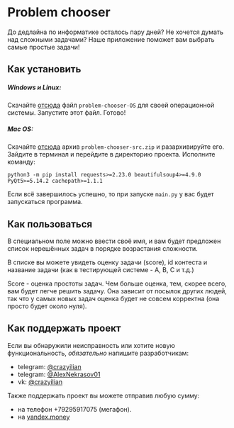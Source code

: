 # Problem chooser

До дедлайна по информатике осталось пару дней? Не хочется думать над сложными задачами? Наше приложение поможет вам выбрать самые простые задачи!

## Как установить

##### Windows и Linux:
Скачайте [отсюда](https://github.com/AlexanderNekrasov/problem_chooser/releases/tag/v1.79) файл `problem-chooser-OS` для своей операционной системы.
Запустите этот файл. Готово!

##### Mac OS:

Скачайте [отсюда](https://github.com/AlexanderNekrasov/problem_chooser/releases/tag/v1.79) архив `problem-chooser-src.zip` и разархивируйте его.
Зайдите в терминал и перейдите в директорию проекта. Исполните команду:
```
python3 -m pip install requests>=2.23.0 beautifulsoup4>=4.9.0 PyQt5>=5.14.2 cachepath>=1.1.1
```
Если всё завершилось успешно, то при запуске `main.py` у вас будет запускаться программа.

## Как пользоваться
В специальном поле можно ввести своё имя, и вам будет предложен список нерешённых задач в порядке возрастания сложности.

В списке вы можете увидеть оценку задачи (score), id контеста и название задачи (как в тестирующей системе - A, B, C и т.д.)

Score - оценка простоты задач. Чем больше оценка, тем, скорее всего, вам будет легче решить задачу. Она зависит от посылок других людей, так что у самых новых задач оценка будет не совсем корректна (она просто будет около нуля).

## Как поддержать проект
Если вы обнаружили неисправность или хотите новую функциональность, *обязательно* напишите разработчикам:
 * telegram: [@crazyilian](https://trussian.ru/crazyilian "Открыть чат @crazyilian")
 * telegram: [@AlexNekrasov01](https://trussian.ru/AlexNekrasov01 "Открыть чат @AlexNekrasov01")
 * vk: [@crazyilian](https://vk.com/im?sel=240253698 "Открыть чат @crazyilian")

Также поддержать проект вы можете отправив любую сумму:
 * на телефон +79295917075 (мегафон).
 * на [yandex.money](https://money.yandex.ru/quickpay/shop-widget?writer=seller&targets=4100-1489-0105-922&targets-hint=&default-sum=17.9&button-text=14&payment-type-choice=on&comment=on&hint=%D0%9D%D0%B0%D0%BF%D0%B8%D1%88%D0%B8%D1%82%D0%B5%20%D0%B2%D1%81%D1%91%20%D1%87%D1%82%D0%BE%20%D0%B4%D1%83%D0%BC%D0%B0%D0%B5%D1%82%D0%B5%20%D0%BE%20Problem%20chooser&successURL=https%3A%2F%2Fgithub.com%2FAlexanderNekrasov%2Fproblem_chooser&quickpay=shop&account=410014890105922 "Открыть форму")
